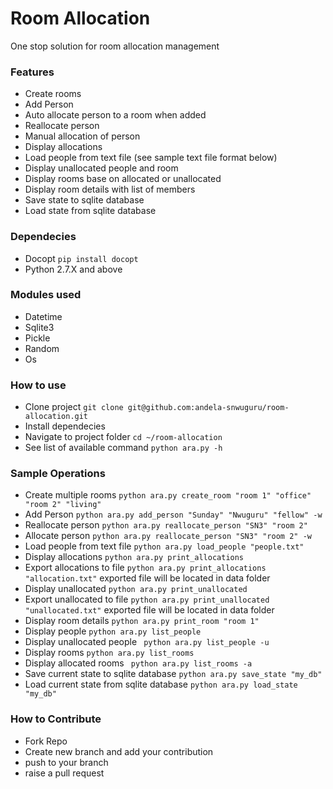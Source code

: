 Room Allocation
===============

One stop solution for room allocation management

### Features

- Create rooms
- Add Person
- Auto allocate person to a room when added
- Reallocate person
- Manual allocation of person
- Display allocations
- Load people from text file (see sample text file format below)
- Display unallocated people and room
- Display rooms base on allocated or unallocated
- Display room details with list of members
- Save state to sqlite database
- Load state from sqlite database

### Dependecies

- Docopt `` pip install docopt ``
- Python 2.7.X and above

### Modules used

- Datetime
- Sqlite3
- Pickle
- Random
- Os

### How to use

- Clone project `` git clone git@github.com:andela-snwuguru/room-allocation.git ``
- Install dependecies
- Navigate to project folder `` cd ~/room-allocation ``
- See list of available command `` python ara.py -h ``

### Sample Operations

- Create multiple rooms `` python ara.py create_room "room 1" "office" "room 2" "living" ``
- Add Person `` python ara.py add_person "Sunday" "Nwuguru" "fellow" -w ``
- Reallocate person `` python ara.py reallocate_person "SN3" "room 2" ``
- Allocate person `` python ara.py reallocate_person "SN3" "room 2" -w ``
- Load people from text file `` python ara.py load_people "people.txt" ``
- Display allocations `` python ara.py print_allocations ``
- Export allocations to file `` python ara.py print_allocations "allocation.txt" `` exported file will be located in data folder
- Display unallocated `` python ara.py print_unallocated ``
- Export unallocated to file `` python ara.py print_unallocated "unallocated.txt" `` exported file will be located in data folder
- Display room details `` python ara.py print_room "room 1" ``
- Display people `` python ara.py list_people ``
- Display unallocated people `` python ara.py list_people -u``
- Display rooms `` python ara.py list_rooms ``
- Display allocated rooms `` python ara.py list_rooms -a``
- Save current state to sqlite database `` python ara.py save_state "my_db" ``
- Load current state from sqlite database `` python ara.py load_state "my_db" ``

### How to Contribute

- Fork Repo
- Create new branch and add your contribution
- push to your branch
- raise a pull request

